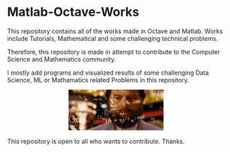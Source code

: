 # Matlab-Octave-Works
This repository contains all of the works made in Octave and Matlab. Works include Tutorials, Mathematical and some challenging technical problems.

Therefore, this repository is made in attempt to contribute to the Computer Science and Mathematics community.

I mostly add programs and visualized results of some challenging Data Science, ML or Mathamatics related Problems in this repository.

<p align="center">
  <img src="calculando.gif">
</p>



This repository is open to all who wants to contribute. 
Thanks.

